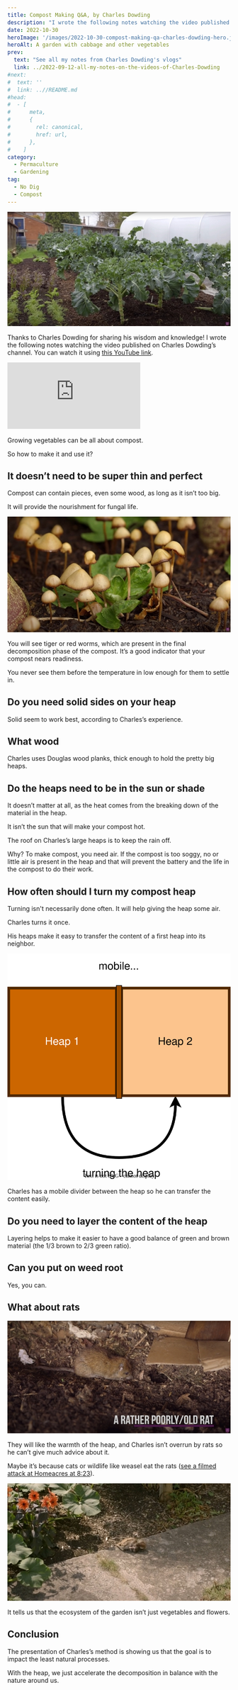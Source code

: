 ```yaml
---
title: Compost Making Q&A, by Charles Dowding
description: "I wrote the following notes watching the video published on Charles Dowding's channel"
date: 2022-10-30
heroImage: '/images/2022-10-30-compost-making-qa-charles-dowding-hero.jpg'
heroAlt: A garden with cabbage and other vegetables
prev:
  text: "See all my notes from Charles Dowding's vlogs"
  link: ../2022-09-12-all-my-notes-on-the-videos-of-Charles-Dowding
#next:
#  text: ''
#  link: ..//README.md
#head:
#  - [
#      meta,
#      {
#        rel: canonical,
#        href: url,
#      },
#    ]
category:
  - Permaculture
  - Gardening
tag:
  - No Dig
  - Compost
---
```


![A garden with cabbage and other vegetables](./images/2022-10-30-compost-making-qa-charles-dowding-hero.jpg 'Credits: image taken from Charles Dowding’s vlog')

Thanks to Charles Dowding for sharing his wisdom and knowledge!
I wrote the following notes watching the video published on Charles Dowding’s channel.
You can watch it using [this YouTube link](https://www.youtube.com/watch?v=BIV4lljN6Aw).

<!-- markdownlint-disable MD033 -->
<iframe class="newsletter-embed" src="https://thetooltip.substack.com/embed" frameborder="0" scrolling="no"></iframe>

Growing vegetables can be all about compost.

So how to make it and use it?

## It doesn’t need to be super thin and perfect

Compost can contain pieces, even some wood, as long as it isn’t too big.

It will provide the nourishment for fungal life.

![Mushrooms among vegetables](./images/mushrooms-among-vegetables.jpg 'Credits: image taken from Charles Dowding’s vlog')

You will see tiger or red worms, which are present in the final decomposition phase of the compost. It’s a good indicator that your compost nears readiness.

You never see them before the temperature in low enough for them to settle in.

## Do you need solid sides on your heap

Solid seem to work best, according to Charles’s experience.

## What wood

Charles uses Douglas wood planks, thick enough to hold the pretty big heaps.

## Do the heaps need to be in the sun or shade

It doesn’t matter at all, as the heat comes from the breaking down of the material in the heap.

It isn’t the sun that will make your compost hot.

The roof on Charles’s large heaps is to keep the rain off.

Why? To make compost, you need air. If the compost is too soggy, no or little air is present in the heap and that will prevent the battery and the life in the compost to do their work.

## How often should I turn my compost heap

Turning isn't necessarily done often. It will help giving the heap some air.

Charles turns it once.

His heaps make it easy to transfer the content of a first heap into its neighbor.

![2-heap view from the top with an arrow representing the turning](./diagrams/heap-setup.drawio.svg)

Charles has a mobile divider between the heap so he can transfer the content easily.

## Do you need to layer the content of the heap

Layering helps to make it easier to have a good balance of green and brown material (the 1/3 brown to 2/3 green ratio).

## Can you put on weed root

Yes, you can.

## What about rats

![A rat on compost in a heap](./images/a-rat.jpg 'Credits: image taken from Charles Dowding’s vlog')

They will like the warmth of the heap, and Charles isn’t overrun by rats so he can’t give much advice about it.

Maybe it’s because cats or wildlife like weasel eat the rats ([see a filmed attack at Homeacres at 8:23](https://youtu.be/BIV4lljN6Aw?t=503)).

![A weasel attacking and killing a rat](./images/weasel-attacking-a-rat.jpg 'Credits: image taken from Charles Dowding’s vlog')

It tells us that the ecosystem of the garden isn’t just vegetables and flowers.

## Conclusion

The presentation of Charles’s method is showing us that the goal is to impact the least natural processes.

With the heap, we just accelerate the decomposition in balance with the nature around us.
